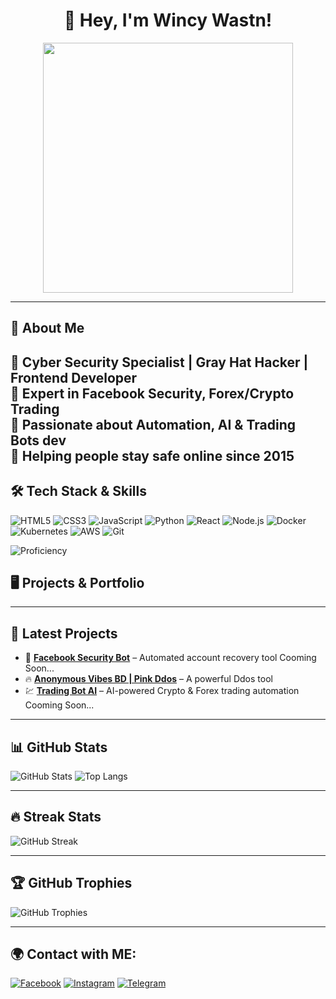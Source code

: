 
<h1 align="center">👾 Hey, I'm Wincy Wastn! </h1>
<p align="center">
  <img src="#" width="400px">
</p>

---
## 🚀 About Me
🔹 **Cyber Security Specialist | Gray Hat Hacker | Frontend Developer**  
🔹 Expert in **Facebook Security, Forex/Crypto Trading**  
🔹 Passionate about **Automation, AI & Trading Bots dev**  
🔹 Helping people stay safe online since **2015**  
---

## 🛠 Tech Stack & Skills

![HTML5](https://img.shields.io/badge/-HTML5-E34F26?style=flat-square&logo=html5&logoColor=white)
![CSS3](https://img.shields.io/badge/-CSS3-1572B6?style=flat-square&logo=css3)
![JavaScript](https://img.shields.io/badge/-JavaScript-F7DF1E?style=flat-square&logo=javascript&logoColor=black)
![Python](https://img.shields.io/badge/-Python-3776AB?style=flat-square&logo=python&logoColor=white)
![React](https://img.shields.io/badge/-React-61DAFB?style=flat-square&logo=react&logoColor=black)
![Node.js](https://img.shields.io/badge/-Node.js-339933?style=flat-square&logo=node.js&logoColor=white)
![Docker](https://img.shields.io/badge/-Docker-2496ED?style=flat-square&logo=docker&logoColor=white)
![Kubernetes](https://img.shields.io/badge/-Kubernetes-326CE5?style=flat-square&logo=kubernetes&logoColor=white)
![AWS](https://img.shields.io/badge/-AWS-232F3E?style=flat-square&logo=amazon-aws)
![Git](https://img.shields.io/badge/-Git-F05032?style=flat-square&logo=git&logoColor=white)

![Proficiency](https://github-readme-stats.vercel.app/api/top-langs/?username=anonwincy&layout=compact&theme=radical)

## 🖥 Projects & Portfolio
---

## 🎯 Latest Projects
- 🚀 **[Facebook Security Bot](@)** – Automated account recovery tool Cooming Soon...
- 🔥 **[Anonymous Vibes BD | Pink Ddos](https://github.com/anonwincy/Pink-Ddos)** – A powerful Ddos tool
- 💹 **[Trading Bot AI](#)** – AI-powered Crypto & Forex trading automation Cooming Soon...

---

## 📊 GitHub Stats
![GitHub Stats](https://github-readme-stats.vercel.app/api?username=anonwincy&show_icons=true&theme=radical)
![Top Langs](https://github-readme-stats.vercel.app/api/top-langs/?username=anonwincy&layout=compact&theme=radical)

---

## 🔥 Streak Stats
![GitHub Streak](https://github-readme-streak-stats.herokuapp.com/?user=anonwincy&theme=dark&fire=red)

---

## 🏆 GitHub Trophies
![GitHub Trophies](https://github-profile-trophy.vercel.app/?username=anonwincy&theme=radical&no-bg=true&no-frame=true&column=3)


---

## 🌍 Contact with ME:
[![Facebook](https://img.shields.io/badge/Facebook-1877F2?style=for-the-badge&logo=facebook&logoColor=white)](https://facebook.com/anonwincy)
[![Instagram](https://img.shields.io/badge/Instagram-0A66C2?style=for-the-badge&logo=Instagram&logoColor=white)](https://instagram.com/anonwincy)
[![Telegram](https://img.shields.io/badge/Telegram-100000?style=for-the-badge&logo=Telegram&logoColor=white)](https://t.me/anonwincy)
